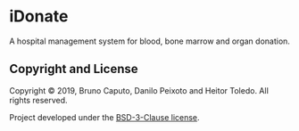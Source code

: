 # iDonate
A hospital management system for blood, bone marrow and organ donation.

Copyright and License
---------------------
Copyright &copy; 2019, Bruno Caputo, Danilo Peixoto and Heitor Toledo. All rights reserved.

Project developed under the [BSD-3-Clause license](LICENSE).